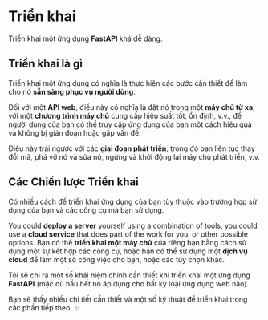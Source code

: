 # Triển khai

Triển khai một ứng dụng **FastAPI** khá dễ dàng.

## Triển khai là gì

Triển khai một ứng dụng có nghĩa là thực hiện các bước cần thiết để làm cho nó **sẵn sàng phục vụ người dùng**.

Đối với một **API web**, điều này có nghĩa là đặt nó trong một **máy chủ từ xa**, với một **chương trình máy chủ** cung cấp hiệu suất tốt, ổn định, v.v., để người dùng của bạn có thể truy cập ứng dụng của bạn một cách hiệu quả và không bị gián đoạn hoặc gặp vấn đề.

Điều này trái ngược với các **giai đoạn phát triển**, trong đó bạn liên tục thay đổi mã, phá vỡ nó và sửa nó, ngừng và khởi động lại máy chủ phát triển, v.v.

## Các Chiến lược Triển khai

Có nhiều cách để triển khai ứng dụng của bạn tùy thuộc vào trường hợp sử dụng của bạn và các công cụ mà bạn sử dụng.

You could **deploy a server** yourself using a combination of tools, you could use a **cloud service** that does part of the work for you, or other possible options.
Bạn có thể **triển khai một máy chủ** của riêng bạn bằng cách sử dụng một sự kết hợp các công cụ, hoặc bạn có thể sử dụng một **dịch vụ cloud** để làm một số công việc cho bạn, hoặc các tùy chọn khác.

Tôi sẽ chỉ ra một số khái niệm chính cần thiết khi triển khai một ứng dụng **FastAPI** (mặc dù hầu hết nó áp dụng cho bất kỳ loại ứng dụng web nào).

Bạn sẽ thấy nhiều chi tiết cần thiết và một số kỹ thuật để triển khai trong các phần tiếp theo. ✨